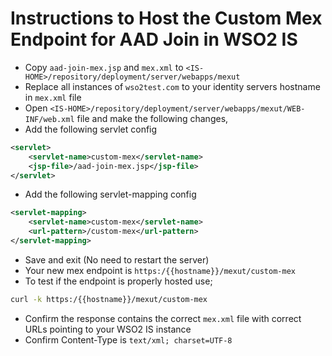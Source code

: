 # Instructions to Host the Custom Mex Endpoint for AAD Join in WSO2 IS

- Copy `aad-join-mex.jsp` and `mex.xml` to `<IS-HOME>/repository/deployment/server/webapps/mexut`
- Replace all instances of `wso2test.com` to your identity servers hostname in `mex.xml` file
- Open `<IS-HOME>/repository/deployment/server/webapps/mexut/WEB-INF/web.xml` file and make the following changes,
- Add the following servlet config

```xml
<servlet>
    <servlet-name>custom-mex</servlet-name>
    <jsp-file>/aad-join-mex.jsp</jsp-file>
</servlet>
```
 
- Add the following servlet-mapping config

```xml
<servlet-mapping>
    <servlet-name>custom-mex</servlet-name>
    <url-pattern>/custom-mex</url-pattern>
</servlet-mapping>
```

- Save and exit (No need to restart the server)
- Your new mex endpoint is `https:/{{hostname}}/mexut/custom-mex`
- To test if the endpoint is properly hosted use;

```bash
curl -k https:/{{hostname}}/mexut/custom-mex
```

- Confirm the response contains the correct `mex.xml` file with correct URLs pointing to your WSO2 IS instance
- Confirm Content-Type is `text/xml; charset=UTF-8`